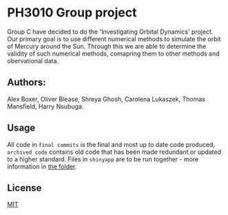 # PH3010 Group project

Group C have decided to do the 'Investigating Orbital Dynamics' project. Our primary goal is to use different numerical methods to simulate the orbit of Mercury around the Sun. Through this we are able to determine the validity of such numerical methods, comapring them to other methods and obervational data.

## Authors: 
Alex Boxer, Oliver Blease, Shreya Ghosh, Carolena Lukaszek, Thomas Mansfield, Harry Nsubuga.

## Usage
All code in ```final commits``` is the final and most up to date code produced, ```archived code``` contains old code that has been made redundant or updated to a higher standard. Files in ```shinyapp``` are to be run together - more information in [the folder](https://github.com/agwboxer/PH3010-Group-C/tree/main/final%20commits/shinyapp).

## License

[MIT](https://choosealicense.com/licenses/mit/)


